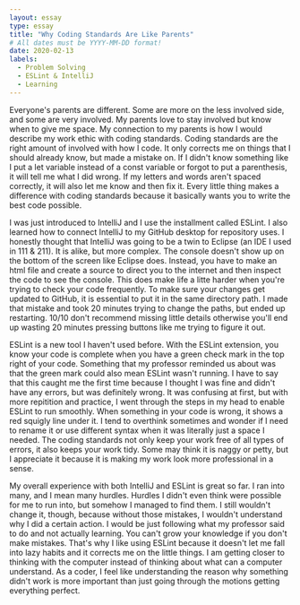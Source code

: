 ```yaml
---
layout: essay
type: essay
title: "Why Coding Standards Are Like Parents"
# All dates must be YYYY-MM-DD format!
date: 2020-02-13
labels:
  - Problem Solving
  - ESLint & IntelliJ
  - Learning
---
```


Everyone's parents are different.  Some are more on the less involved side, and some are very involved.  My parents love to stay involved but know when to give me space.  My connection to my parents is how I would describe my work ethic with coding standards.  Coding standards are the right amount of involved with how I code.  It only corrects me on things that I should already know, but made a mistake on.  If I didn't know something like I put a let variable instead of a const variable or forgot to put a parenthesis, it will tell me what I did wrong.  If my letters and words aren't spaced correctly, it will also let me know and then fix it.  Every little thing makes a difference with coding standards because it basically wants you to write the best code possible.  

I was just introduced to IntelliJ and I use the installment called ESLint.  I also learned how to connect IntelliJ to my GitHub desktop for repository uses.  I honestly thought that IntelliJ was going to be a twin to Eclipse (an IDE I used in 111 & 211).  It is alike, but more complex.  The console doesn't show up on the bottom of the screen like Eclipse does.  Instead, you have to make an html file and create a source to direct you to the internet and then inspect the code to see the console.  This does make life a litte harder when you're trying to check your code frequently.  To make sure your changes get updated to GitHub, it is essential to put it in the same directory path.  I made that mistake and took 20 minutes trying to change the paths, but ended up restarting.  10/10 don't recommend missing little details otherwise you'll end up wasting 20 minutes pressing buttons like me trying to figure it out.  

ESLint is a new tool I haven't used before.  With the ESLint extension, you know your code is complete when you have a green check mark in the top right of your code.  Something that my professor reminded us about was that the green mark could also mean ESLint wasn't running.  I have to say that this caught me the first time because I thought I was fine and didn't have any errors, but was definitely wrong.  It was confusing at first, but with more repitition and practice, I went through the steps in my head to enable ESLint to run smoothly.  When something in your code is wrong, it shows a red squigly line under it.  I tend to overthink sometimes and wonder if I need to rename it or use different syntax when it was literally just a space I needed.  The coding standards not only keep your work free of all types of errors, it also keeps your work tidy.  Some may think it is naggy or petty, but I appreciate it because it is making my work look more professional in a sense.  

My overall experience with both IntelliJ and ESLint is great so far.  I ran into many, and I mean many hurdles.  Hurdles I didn't even think were possible for me to run into, but somehow I managed to find them.  I still wouldn't change it, though, because without those mistakes, I wouldn't understand why I did a certain action.  I would be just following what my professor said to do and not actually learning.  You can't grow your knowledge if you don't make mistakes.  That's why I like using ESLint because it doesn't let me fall into lazy habits and it corrects me on the little things.  I am getting closer to thinking with the computer instead of thinking about what can a computer understand.  As a coder, I feel like understanding the reason why something didn't work is more important than just going through the motions getting everything perfect.  
